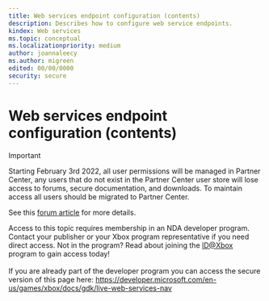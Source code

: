 ```yaml
---
title: Web services endpoint configuration (contents)
description: Describes how to configure web service endpoints.
kindex: Web services
ms.topic: conceptual
ms.localizationpriority: medium
author: joannaleecy
ms.author: migreen
edited: 00/00/0000
security: secure
---
```


# Web services endpoint configuration (contents)
> [!IMPORTANT]
> Starting February 3rd 2022, all user permissions will be managed in Partner Center, any users that do not exist in the Partner Center user store will lose access to forums, secure documentation, and downloads. To maintain access all users should be migrated to Partner Center. <p></p>See this <a href="https://forums.xboxlive.com/articles/132187/breaking-change-user-access-for-forums-secure-docu.html">forum article</a> for more details.  

 Access to this topic requires membership in an NDA developer program. Contact your publisher or your Xbox program representative if you need direct access. Not in the program? Read about joining the <a href="https://www.xbox.com/Developers/id">ID@Xbox</a> program to gain access today!  <br/><br/>If you are already part of the developer program you can access the secure version of this page here: <a target="_blank" href="https://developer.microsoft.com/en-us/games/xbox/docs/gdk/live-web-services-nav">https://developer.microsoft.com/en-us/games/xbox/docs/gdk/live-web-services-nav</a>